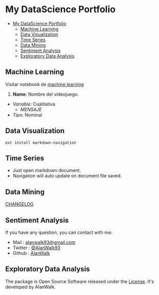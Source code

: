 # My DataScience Portfolio

<!-- TOC -->

 - [My DataScience Portfolio](#my-datascience-portfolio)
    - [Machine Learning](#machine-learning)
    - [Data Visualization](#data-visualization)
    - [Time Series](#time-series)
    - [Data Mining](#data-mining)
    - [Sentiment Analysis](#sentiment-analysis)
    - [Exploratory Data Analysis](#exploratory-data-analysis)


<!-- /TOC -->

## Machine Learning
Visitar notebook de [machine learning](https://www.google.com)

1. __Name__: Nombre del videojuego.
+ _Variable_: Cualitativa
  + _MENSAJE_
+ _Tipo_: Nominal


## Data Visualization
```
ext install markdown-navigation
```

## Time Series
- Just open markdown document.
- Navigation will auto update on document file saved.

## Data Mining
[CHANGELOG](https://github.com/AlanWalk/markdown-navigation/blob/master/CHANGELOG.md)

## Sentiment Analysis
If you have any question, you can contact with me: 
- Mail : [alanwalk93@gmail.com](mailto:alanwalk93@gmail.com)
- Twitter : [@AlanWalk93](https://twitter.com/AlanWalk93)
- Github : [AlanWalk](https://github.com/AlanWalk)

## Exploratory Data Analysis
The package is Open Source Software released under the [License](LICENSE). It's developed by AlanWalk.

